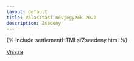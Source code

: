 ```yaml
---
layout: default
title: Választási névjegyzék 2022
description: Zsédeny
---
```


{% include settlementHTMLs/Zseedeny.html %}

[Vissza](../)